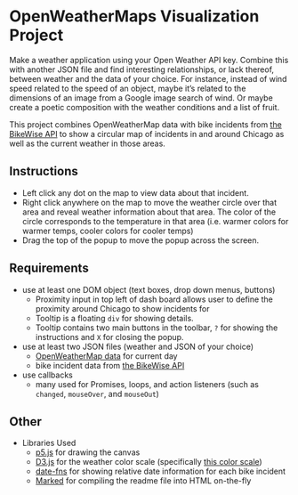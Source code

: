 # OpenWeatherMaps Visualization Project

Make a weather application using your Open Weather API key. Combine this with another JSON file and find interesting relationships, or lack thereof, between weather and the data of your choice. For instance, instead of wind speed related to the speed of an object, maybe it’s related to the dimensions of an image from a Google image search of wind. Or maybe create a poetic composition with the weather conditions and a list of fruit.

This project combines OpenWeatherMap data with bike incidents from [the BikeWise API](https://www.bikewise.org/documentation/api_v2) to show a circular map of incidents in and around Chicago as well as the current weather in those areas.

## Instructions
* Left click any dot on the map to view data about that incident.
* Right click anywhere on the map to move the weather circle over that area and reveal weather information about that area. The color of the circle corresponds to the temperature in that area (i.e. warmer colors for warmer temps, cooler colors for cooler temps)
* Drag the top of the popup to move the popup across the screen.

## Requirements

* use at least one DOM object (text boxes, drop down menus, buttons)
  * Proximity input in top left of dash board allows user to define the proximity around Chicago to show incidents for
  * Tooltip is a floating `div` for showing details.
  * Tooltip contains two main buttons in the toolbar, `?` for showing the instructions and `X` for closing the popup.
* use at least two JSON files (weather and JSON of your choice)
  * [OpenWeatherMap data](https://openweathermap.org/current) for current day
  * bike incident data from [the BikeWise API](https://www.bikewise.org/documentation/api_v2)
* use callbacks
  * many used for Promises, loops, and action listeners (such as `changed`, `mouseOver`, and `mouseOut`)


## Other
* Libraries Used
  * [p5.js](https://p5js.org/) for drawing the canvas
  * [D3.js](https://d3js.org/) for the weather color scale (specifically [this color scale](https://github.com/d3/d3-scale-chromatic#interpolateRdYlBu))
  * [date-fns](https://date-fns.org/) for showing relative date information for each bike incident
  * [Marked](https://github.com/markedjs/marked) for compiling the readme file into HTML on-the-fly

